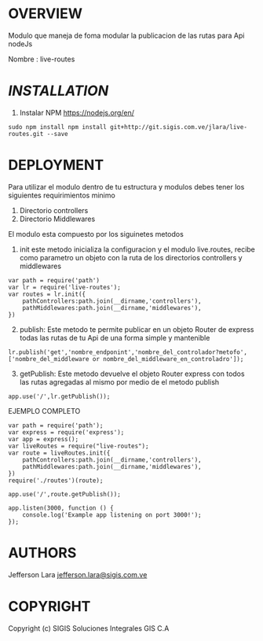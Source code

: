 OVERVIEW
========
Modulo que maneja de foma modular la publicacion de las rutas para Api nodeJs

Nombre : live-routes


*INSTALLATION*
===================

1. Instalar NPM <https://nodejs.org/en/>
```
sudo npm install npm install git+http://git.sigis.com.ve/jlara/live-routes.git --save 
```
DEPLOYMENT
=================================
Para utilizar el modulo dentro de tu estructura y modulos debes tener los siguientes requirimientos minimo

1. Directorio controllers
2. Directorio Middlewares

El modulo esta compuesto por los siguinetes metodos

1. init este metodo inicializa la configuracion y el modulo live.routes, recibe como parametro un objeto con la ruta de los directorios controllers y middlewares
```
var path = require('path')
var lr = require('live-routes');
var routes = lr.init({
    pathControllers:path.join(__dirname,'controllers'),
    pathMiddlewares:path.join(__dirname,'middlewares'),
})
```
2. publish: Este metodo te permite publicar en un objeto Router de express todas las rutas de tu Api de una forma simple y mantenible
```
lr.publish('get','nombre_endponint','nombre_del_controlador?metofo',['nombre_del_middleware or nombre_del_middleware_en_controladro']);
```
3. getPublish: Este metodo devuelve el objeto Router express con todos las rutas agregadas al mismo por medio de el metodo publish
```
app.use('/',lr.getPublish());
```

EJEMPLO COMPLETO
```
var path = require('path');
var express = require('express');
var app = express();
var liveRoutes = require("live-routes");
var route = liveRoutes.init({
    pathControllers:path.join(__dirname,'controllers'),
    pathMiddlewares:path.join(__dirname,'middlewares'),
})  
require('./routes')(route);

app.use('/',route.getPublish());

app.listen(3000, function () {
    console.log('Example app listening on port 3000!');
});

```

AUTHORS
=======

Jefferson Lara <jefferson.lara@sigis.com.ve>


COPYRIGHT
=======
Copyright (c) SIGIS Soluciones Integrales GIS C.A
